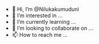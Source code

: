- 👋 Hi, I’m @Nilukakumuduni
- 👀 I’m interested in ...
- 🌱 I’m currently learning ...
- 💞️ I’m looking to collaborate on ...
- 📫 How to reach me ...

<!---
Nilukakumuduni/Nilukakumuduni is a ✨ special ✨ repository because its `README.md` (this file) appears on your GitHub profile.
You can click the Preview link to take a look at your changes.
--->
